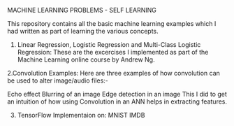 MACHINE LEARNING PROBLEMS - SELF LEARNING

This repository contains all the basic machine learning examples which I had written as part of learning the various concepts.

1. Linear Regression, Logistic Regression and Multi-Class Logistic Regression: These are the excercises I implemented as part of the Machine Learning online course by Andrew Ng.

2.Convolution Examples: Here are three examples of how convolution can be used to alter image/audio files:-

  Echo effect
  Blurring of an image
  Edge detection in an image
This I did to get an intuition of how using Convolution in an ANN helps in extracting features.

3. TensorFlow Implementaion on:
    MNIST 
    IMDB
